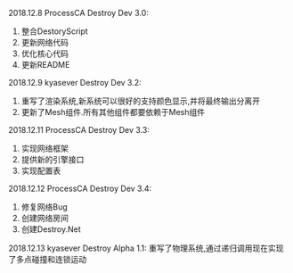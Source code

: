 2018.12.8
ProcessCA
Destroy Dev 3.0:
1. 整合DestoryScript
2. 更新网络代码
3. 优化核心代码
4. 更新README

2018.12.9
kyasever
Destroy Dev 3.2:
1. 重写了渲染系统,新系统可以很好的支持颜色显示,并将最终输出分离开
2. 更新了Mesh组件.所有其他组件都要依赖于Mesh组件

2018.12.11
ProcessCA
Destroy Dev 3.3:
1. 实现网络框架
2. 提供新的引擎接口
3. 实现配置表


2018.12.12
ProcessCA
Destroy Dev 3.4:
1. 修复网络Bug
2. 创建网络房间
3. 创建Destroy.Net

2018.12.13
kyasever
Destroy Alpha 1.1:
重写了物理系统,通过递归调用现在实现了多点碰撞和连锁运动